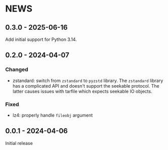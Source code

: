 <!--
Copyright (C) 2024 Maxwell G <maxwell@gtmx.me>
SPDX-License-Identifier: MIT
-->

# NEWS

## 0.3.0 - 2025-06-16 <a id='0.3.0'></a>

Add initial support for Python 3.14.

## 0.2.0 - 2024-04-07 <a id='0.2.0'></a>

### Changed

- zstandard: switch from `zstandard` to `pyzstd` library.
  The `zstandard` library has a complicated API and doesn't support the
  seekable protocol. The latter causes issues with tarfile which expects
  seekable IO objects.

### Fixed

- lz4: properly handle `fileobj` argument

## 0.0.1 - 2024-04-06 <a id='0.0.1'></a>

Initial release

